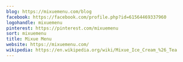 ```yaml
---
blog: https://mixuemenu.com/blog
facebook: https://facebook.com/profile.php?id=61564469337960
logohandle: mixuemenu
pinterest: https://pinterest.com/mixuemenu
sort: mixuemenu
title: Mixue Menu
website: https://mixuemenu.com/
wikipedia: https://en.wikipedia.org/wiki/Mixue_Ice_Cream_%26_Tea
---
```

